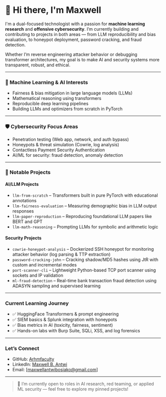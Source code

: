 # 👋 Hi there, I'm Maxwell

I'm a dual-focused technologist with a passion for **machine learning research** and **offensive cybersecurity**. I’m currently building and contributing to projects in both areas — from LLM reproducibility and bias evaluation, to honeypot deployment, password cracking, and fraud detection.

Whether I’m reverse engineering attacker behavior or debugging transformer architectures, my goal is to make AI and security systems more transparent, robust, and ethical.

---

### 🧠 Machine Learning & AI Interests

-  Fairness & bias mitigation in large language models (LLMs)
-  Mathematical reasoning using transformers
-  Reproducible deep learning pipelines
-  Building LLMs and optimizers from scratch in PyTorch

---

### 🛡️ Cybersecurity Focus Areas

-  Penetration testing (Web app, network, and auth bypass)
-  Honeypots & threat simulation (Cowrie, log analysis)
-  Contactless Payment Security Authentication
-  AI/ML for security: fraud detection, anomaly detection

---

### 🔨 Notable Projects

####  AI/LLM Projects
- `llm-from-scratch` – Transformers built in pure PyTorch with educational annotations
- `llm-fairness-evaluation` – Measuring demographic bias in LLM output responses
- `llm-paper-reproduction` – Reproducing foundational LLM papers like BERT and GPT
- `llm-math-reasoning` – Prompting LLMs for symbolic and arithmetic logic

####  Security Projects
- `cowrie-honeypot-analysis` – Dockerized SSH honeypot for monitoring attacker behavior (log parsing & TTP extraction)
- `password-cracking-john` – Cracking shadow/MD5 hashes using JtR with custom and incremental modes
- `port-scanner-cli` – Lightweight Python-based TCP port scanner using sockets and IP validation
- `ml-fraud-detection` – Real-time bank transaction fraud detection using ADASYN sampling and supervised learning

---

###  Current Learning Journey

- ✅ HuggingFace Transformers & prompt engineering
- ✅ SIEM basics & Splunk integration with honeypots
- ✅ Bias metrics in AI (toxicity, fairness, sentiment)
- ✅ Hands-on labs with Burp Suite, SQLi, XSS, and log forensics

---

###  Let’s Connect

- GitHub: [Arhmfaculty](https://github.com/Arhmfaculty)
- LinkedIn: [Maxwell B. Antwi](https://www.linkedin.com/in/maxwell-antwi/)
- Email: [maxwellantwibosiako@gmail.com]

---

> 🚀 I’m currently open to roles in AI research, red teaming, or applied ML security — feel free to explore my pinned projects!
